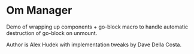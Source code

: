 # Om Manager

Demo of wrapping up components + go-block macro to handle automatic destruction of go-block on unmount.

Author is Alex Hudek with implementation tweaks by Dave Della Costa.
